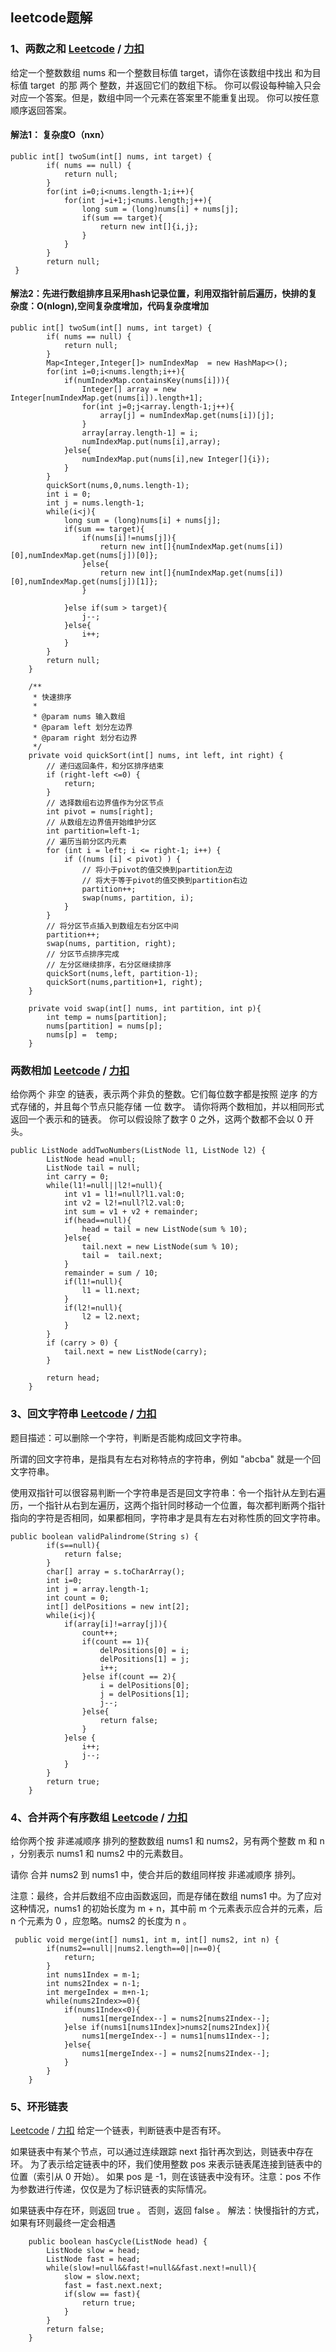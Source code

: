 ## leetcode题解
### 1、两数之和 [Leetcode](https://leetcode.com/problems/valid-palindrome-ii/description/) / [力扣](https://leetcode-cn.com/problems/two-sum/)
给定一个整数数组 nums 和一个整数目标值 target，请你在该数组中找出 和为目标值 target  的那 两个 整数，并返回它们的数组下标。
你可以假设每种输入只会对应一个答案。但是，数组中同一个元素在答案里不能重复出现。
你可以按任意顺序返回答案。

#### 解法1： 复杂度O（nxn）
```　
public int[] twoSum(int[] nums, int target) {
        if( nums == null) {
            return null;
        }
        for(int i=0;i<nums.length-1;i++){
            for(int j=i+1;j<nums.length;j++){
                long sum = (long)nums[i] + nums[j];
                if(sum == target){
                    return new int[]{i,j};
                }
            }
        }
        return null;
 }
```

#### 解法2：先进行数组排序且采用hash记录位置，利用双指针前后遍历，快排的复杂度：O(nlogn),空间复杂度增加，代码复杂度增加
```
public int[] twoSum(int[] nums, int target) {
        if( nums == null) {
            return null;
        }
        Map<Integer,Integer[]> numIndexMap  = new HashMap<>();
        for(int i=0;i<nums.length;i++){
            if(numIndexMap.containsKey(nums[i])){
                Integer[] array = new Integer[numIndexMap.get(nums[i]).length+1];
                for(int j=0;j<array.length-1;j++){
                    array[j] = numIndexMap.get(nums[i])[j];
                }
                array[array.length-1] = i;
                numIndexMap.put(nums[i],array);
            }else{
                numIndexMap.put(nums[i],new Integer[]{i});
            }
        }
        quickSort(nums,0,nums.length-1);
        int i = 0;
        int j = nums.length-1;
        while(i<j){
            long sum = (long)nums[i] + nums[j];
            if(sum == target){
                if(nums[i]!=nums[j]){
                    return new int[]{numIndexMap.get(nums[i])[0],numIndexMap.get(nums[j])[0]};
                }else{
                    return new int[]{numIndexMap.get(nums[i])[0],numIndexMap.get(nums[j])[1]};
                }

            }else if(sum > target){
                j--;
            }else{
                i++;
            }
        }
        return null;
    }

    /**
     * 快速排序
     *
     * @param nums 输入数组
     * @param left 划分左边界
     * @param right 划分右边界
     */
    private void quickSort(int[] nums, int left, int right) {
        // 递归返回条件，和分区排序结束
        if (right-left <=0) {
            return;
        }
        // 选择数组右边界值作为分区节点
        int pivot = nums[right];
        // 从数组左边界值开始维护分区
        int partition=left-1;
        // 遍历当前分区内元素
        for (int i = left; i <= right-1; i++) {
            if ((nums [i] < pivot) ) {
                // 将小于pivot的值交换到partition左边
                // 将大于等于pivot的值交换到partition右边
                partition++;
                swap(nums, partition, i);
            }
        }
        // 将分区节点插入到数组左右分区中间
        partition++;
        swap(nums, partition, right);
        // 分区节点排序完成
        // 左分区继续排序，右分区继续排序
        quickSort(nums,left, partition-1);
        quickSort(nums,partition+1, right);
    }

    private void swap(int[] nums, int partition, int p){
        int temp = nums[partition];
        nums[partition] = nums[p];
        nums[p] =  temp;
    }
``` 
### 两数相加 [Leetcode](https://leetcode.com/problems/valid-palindrome-ii/description/) / [力扣](https://leetcode-cn.com/problems/add-two-numbers/)
给你两个 非空 的链表，表示两个非负的整数。它们每位数字都是按照 逆序 的方式存储的，并且每个节点只能存储 一位 数字。
请你将两个数相加，并以相同形式返回一个表示和的链表。
你可以假设除了数字 0 之外，这两个数都不会以 0 开头。
```
public ListNode addTwoNumbers(ListNode l1, ListNode l2) {    
        ListNode head =null;
        ListNode tail = null;
        int carry = 0;    
        while(l1!=null||l2!=null){
            int v1 = l1!=null?l1.val:0;
            int v2 = l2!=null?l2.val:0;
            int sum = v1 + v2 + remainder;
            if(head==null){
                head = tail = new ListNode(sum % 10);
            }else{
                tail.next = new ListNode(sum % 10);
                tail =  tail.next;
            }
            remainder = sum / 10;
            if(l1!=null){
                l1 = l1.next;
            }
            if(l2!=null){
                l2 = l2.next;
            }
        }
        if (carry > 0) {
            tail.next = new ListNode(carry);
        }

        return head;
    }
```
### 3、回文字符串 [Leetcode](https://leetcode.com/problems/valid-palindrome-ii/description/) / [力扣](https://leetcode-cn.com/problems/valid-palindrome-ii/description/)
题目描述：可以删除一个字符，判断是否能构成回文字符串。

所谓的回文字符串，是指具有左右对称特点的字符串，例如 "abcba" 就是一个回文字符串。

使用双指针可以很容易判断一个字符串是否是回文字符串：令一个指针从左到右遍历，一个指针从右到左遍历，这两个指针同时移动一个位置，每次都判断两个指针指向的字符是否相同，如果都相同，字符串才是具有左右对称性质的回文字符串。
```
public boolean validPalindrome(String s) {
        if(s==null){
            return false;
        }
        char[] array = s.toCharArray();
        int i=0;
        int j = array.length-1;
        int count = 0;
        int[] delPositions = new int[2];
        while(i<j){
            if(array[i]!=array[j]){
                count++;
                if(count == 1){
                    delPositions[0] = i;
                    delPositions[1] = j;
                    i++;
                }else if(count == 2){
                    i = delPositions[0];
                    j = delPositions[1];
                    j--;
                }else{
                    return false;
                }
            }else {
                i++;
                j--;
            }
        }
        return true;
    }
```
### 4、合并两个有序数组 [Leetcode](https://leetcode-cn.com/problems/merge-sorted-array/description/) / [力扣](https://leetcode-cn.com/problems/merge-sorted-array/description/)
给你两个按 非递减顺序 排列的整数数组 nums1 和 nums2，另有两个整数 m 和 n ，分别表示 nums1 和 nums2 中的元素数目。

请你 合并 nums2 到 nums1 中，使合并后的数组同样按 非递减顺序 排列。

注意：最终，合并后数组不应由函数返回，而是存储在数组 nums1 中。为了应对这种情况，nums1 的初始长度为 m + n，其中前 m 个元素表示应合并的元素，后 n 个元素为 0 ，应忽略。nums2 的长度为 n 。
```
 public void merge(int[] nums1, int m, int[] nums2, int n) {
        if(nums2==null||nums2.length==0||n==0){
            return;
        }
        int nums1Index = m-1;
        int nums2Index = n-1;
        int mergeIndex = m+n-1;
        while(nums2Index>=0){
            if(nums1Index<0){
                nums1[mergeIndex--] = nums2[nums2Index--];
            }else if(nums1[nums1Index]>nums2[nums2Index]){
                nums1[mergeIndex--] = nums1[nums1Index--];
            }else{
                nums1[mergeIndex--] = nums2[nums2Index--];
            }
        }
    }

```
### 5、环形链表
[Leetcode](https://leetcode.com/problems/linked-list-cycle/description/) / [力扣](https://leetcode-cn.com/problems/linked-list-cycle/description/)
给定一个链表，判断链表中是否有环。

如果链表中有某个节点，可以通过连续跟踪 next 指针再次到达，则链表中存在环。 为了表示给定链表中的环，我们使用整数 pos 来表示链表尾连接到链表中的位置（索引从 0 开始）。 如果 pos 是 -1，则在该链表中没有环。注意：pos 不作为参数进行传递，仅仅是为了标识链表的实际情况。

如果链表中存在环，则返回 true 。 否则，返回 false 。
解法：快慢指针的方式，如果有环则最终一定会相遇
```
    public boolean hasCycle(ListNode head) {
        ListNode slow = head;
        ListNode fast = head;
        while(slow!=null&&fast!=null&&fast.next!=null){            
            slow = slow.next;
            fast = fast.next.next;                
            if(slow == fast){
                return true;
            }
        }
        return false;
    }
```
